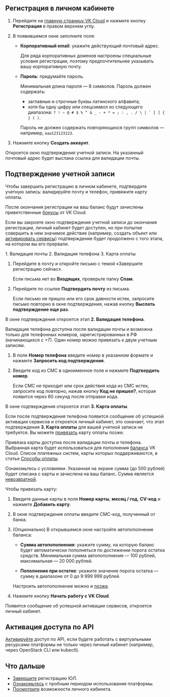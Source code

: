<!-- содержание этой статьи должно совпадать с быстрым стартом по личному кабинету; важно поддерживать актуальность обеих статей -->

## Регистрация в личном кабинете

1. Перейдите на [главную страницу VK Cloud](https://mcs.mail.ru) и нажмите кнопку **Регистрация** в правом верхнем углу.

1. В появившемся окне заполните поля:

    - **Корпоративный email**: укажите действующий почтовый адрес.

        <info>

        Для ряда корпоративных доменов настроены специальные условия регистрации, поэтому предпочтительнее указывать вашу корпоративную почту.

        </info>

    - **Пароль**: придумайте пароль.

        <warn>

        Минимальная длина пароля — 8 символов. Пароль должен содержать:
        - заглавные и строчные буквы латинского алфавита;
        - хотя бы одну цифру или спецсимвол из следующего диапазона: ``? ! ~ @ # $ % ^ & _ - + * = ; : , . / \ | ` [ ] { } ( )``.

        Пароль не должен содержать повторяющихся групп символов — например, ``aaa123123123``.

        </warn>

1. Нажмите кнопку **Создать аккаунт**.

Откроется окно подтверждения учетной записи. На указанный почтовый адрес будет выслана ссылка для валидации почты.

## Подтверждение учетной записи

Чтобы завершить регистрацию в личном кабинете, подтвердите учетную запись: валидируйте почту и телефон, привяжите карту оплаты.

После окончания регистрации на ваш баланс будут зачислены приветственные [бонусы](../../../billing/concepts/bonus) от VK Cloud.

Если вы закроете окно подтверждения учетной записи до окончания регистрации, личный кабинет будет доступен, но при попытке совершить в нем значимое действие (например, создать объект или [активировать сервисы](/ru/base/account/start/activation)) подтверждение будет продолжено с того этапа, на котором вы его прервали.

<tabs>
<tablist>
<tab>1. Валидация почты</tab>
<tab>2. Валидация телефона</tab>
<tab>3. Карта оплаты
</tablist>
<tabpanel>

1. Перейдите в почту и откройте письмо с темой «Завершите регистрацию сейчас».

    Если письма нет во **Входящих**, проверьте папку **Спам**.

1. Перейдите по ссылке **Подтвердить почту** из письма.

    Если письмо не пришло или его срок давности истек, запросите письмо повторно в окне подтверждения, нажав кнопку **Выслать подтверждение еще раз**.

В окне подтверждения откроется этап **2. Валидация телефона**.

</tabpanel>
<tabpanel>

Валидация телефона доступна после валидации почты и возможна только для телефонных номеров, зарегистрированных в РФ (начинающихся с +7). Один номер можно привязать к двум учетным записям.

1. В поле **Номер телефона** введите номер в указанном формате и нажмите **Запросить код подтверждения**.

1. Введите код из СМС в одноименное поле и нажмите **Подтвердить номер**.

    Если СМС не приходит или срок действия кода из СМС истек, запросите код повторно, нажав кнопку **Код не пришел?**, которая появится через 60 секунд после отправки кода.

В окне подтверждения откроется этап **3. Карта оплаты**.

<info>

Если после подтверждения телефона появится сообщение об успешной активации сервисов и откроется личный кабинет, это означает, что этап подтверждения **3. Карта оплаты** для вашей учетной записи не требуется. Вы можете [привязать](../../../billing/operations/add-card) карту оплаты позже.

</info>

</tabpanel>

<tabpanel>

Привязка карты доступна после валидации почты и телефона. Выбранная карта будет использоваться для пополнения [баланса](../../../billing/start/balance) VK Cloud. Список платежных систем, карты которых поддерживаются, в статье [Способы оплаты](../../../billing/start/payment-methods).

<warn>

Ознакомьтесь с условиями. Указанная на экране сумма (до 500 рублей) будет списана с карты и зачислена на ваш баланс. Сумма является [невозвратной](/ru/base/account/start/activation#privyazka-bankovskoy-karty).

</warn>

Чтобы привязать карту:

1. Введите данные карты в поля **Номер карты**, **месяц / год**, **CV-код** и нажмите **Добавить карту**.

1. В окне подтверждения оплаты введите СМС-код, полученный от банка.

1. (Опционально) В открывшемся окне настройте автопополнение баланса:

    - **Сумма автопополнения**: укажите сумму, на которую баланс будет автоматически пополняться по достижении порога остатка средств. Минимальная сумма автопополнения —  100 рублей, максимальная — 20 000 рублей.

    - **Пополнение при остатке**: укажите значение порога остатка — сумму в диапазоне от 0 до 9 999 999 рублей.

    Настроить автопополнение можно и [позже](../../../billing/operations/add-card).

1. Нажмите кнопку **Начать работу с VK Cloud**.

Появится сообщение об успешной активации сервисов, откроется личный кабинет.

</tabpanel>

</tabs>

## Активация доступа по API

[Активируйте](/ru/base/account/project/api/api-access) доступ по API, если будете работать с виртуальными ресурсами платформы не только через личный кабинет (например, через OpenStack CLI или kubectl).

## Что дальше

- [Завершите](../corporate/) регистрацию ЮЛ.
- [Ознакомьтесь](../trial/) с пробным периодом использования платформы.
- [Посмотрите](/ru/base/account) возможности личного кабинета.
